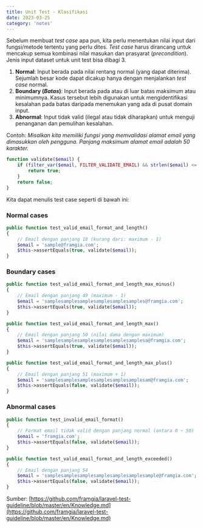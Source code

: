```yaml
---
title: Unit Test - Klasifikasi
date: 2023-03-25
category: 'notes'
---
```


Sebelum membuat *test case* apa pun, kita perlu menentukan 
nilai input dari fungsi/metode tertentu yang perlu dites. 
*Test case* harus dirancang untuk mencakup semua kombinasi nilai masukan 
dan prasyarat (*precondition*). Jenis input dataset untuk unit test 
bisa dibagi 3.

1. **Normal**: Input berada pada nilai rentang normal (yang dapat diterima). 
Sejumlah besar kode dapat dicakup hanya dengan menjalankan *test case* normal.
1. **Boundary (*Batas*)**: Input berada pada atau di luar batas maksimum atau minimumnya. 
Kasus tersebut lebih digunakan untuk mengidentifikasi kesalahan pada batas daripada menemukan 
yang ada di pusat domain input.
1. **Abnormal**: Input tidak valid (ilegal atau tidak diharapkan) untuk menguji 
penanganan dan pemulihan kesalahan.

Contoh: *Misalkan kita memiliki fungsi yang memvalidasi alamat email yang dimasukkan oleh pengguna. Panjang maksimum alamat email adalah 50 karakter.*

```php
function validate($email) {
    if (filter_var($email, FILTER_VALIDATE_EMAIL) && strlen($email) <= 50) {
        return true;
    }
    return false;
}
```

Kita dapat menulis test case seperti di bawah ini:

### Normal cases

```php
public function test_valid_email_format_and_length()
{
    // Email dengan panjang 18 (kurang dari: maximum - 1)
    $email = 'sample@framgia.com';
    $this->assertEquals(true, validate($email));
}
```

### Boundary cases

```php
public function test_valid_email_format_and_length_max_minus()
{
    // Email dengan panjang 49 (maximum - 1)
    $email = 'samplesamplesamplesamplesamplesamples@framgia.com';
    $this->assertEquals(true, validate($email));
}

public function test_valid_email_format_and_length_max()
{
    // Email dengan panjang 50 (nilai dama dengan maximum)
    $email = 'samplesamplesamplesamplesamplesamplesa@framgia.com';
    $this->assertEquals(true, validate($email));
}

public function test_valid_email_format_and_length_max_plus()
{
    // Email dengan panjang 51 (maximum + 1)
    $email = 'samplesamplesamplesamplesamplesamplesam@framgia.com';
    $this->assertEquals(false, validate($email));
}
```

### Abnormal cases

```php
public function test_invalid_email_format()
{
    // Format email tidak valid dengan panjang normal (antara 0 ~ 50)
    $email = 'framgia.com';
    $this->assertEquals(false, validate($email));
}

public function test_valid_email_format_and_length_exceeded()
{
    // Email dengan panjang 54
    $email = 'samplesamplesamplesamplesamplesamplesample@framgia.com';
    $this->assertEquals(false, validate($email));
}
```

Sumber: [https://github.com/framgia/laravel-test-guideline/blob/master/en/Knowledge.md](https://github.com/framgia/laravel-test-guideline/blob/master/en/Knowledge.md)
